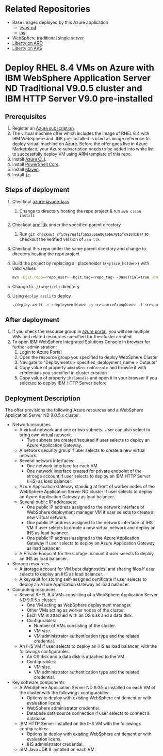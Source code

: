 # Related Repositories

* Base images deployed by this Azure application
  * [twas-nd](https://github.com/WASdev/azure.websphere-traditional.image/tree/main/twas-nd)
  * [ihs](https://github.com/WASdev/azure.websphere-traditional.image/tree/main/ihs)
* [WebSphere traditional single server](https://github.com/WASdev/azure.websphere-traditional.singleserver)
* [Liberty on ARO](https://github.com/WASdev/azure.liberty.aro)
* [Liberty on AKS](https://github.com/WASdev/azure.liberty.aks)

# Deploy RHEL 8.4 VMs on Azure with IBM WebSphere Application Server ND Traditional V9.0.5 cluster and IBM HTTP Server V9.0 pre-installed

## Prerequisites

1. Register an [Azure subscription](https://azure.microsoft.com/).
1. The virtual machine offer which includes the image of RHEL 8.4 with IBM WebSphere and JDK pre-installed is used as image reference to deploy virtual machine on Azure. Before the offer goes live in Azure Marketplace, your Azure subscription needs to be added into white list to successfully deploy VM using ARM template of this repo.
1. Install [Azure CLI](https://docs.microsoft.com/cli/azure/install-azure-cli?view=azure-cli-latest).
1. Install [PowerShell Core](https://docs.microsoft.com/powershell/scripting/install/installing-powershell-core-on-linux?view=powershell-7.1).
1. Install [Maven](https://maven.apache.org/download.cgi).
1. Install [`jq`](https://stedolan.github.io/jq/download/).

## Steps of deployment

1. Checkout [azure-javaee-iaas](https://github.com/Azure/azure-javaee-iaas)
   1. Change to directory hosting the repo project & run `mvn clean install`
1. Checkout [arm-ttk](https://github.com/Azure/arm-ttk) under the specified parent directory
   1. Run `git checkout cf5c927eaf1f5652556e86a6b67816fc910d1b74` to checkout the verified version of `arm-ttk`
1. Checkout this repo under the same parent directory and change to directory hosting the repo project
1. Build the project by replacing all placeholder `${<place_holder>}` with valid values

   ```bash
   mvn -Dgit.repo=<repo_user> -Dgit.tag=<repo_tag> -DuseTrial=true -DnumberOfNodes=<numberOfNodes> -DvmSize=<vmSize> -DdmgrVMPrefix=<dmgrVMPrefix> -DmanagedVMPrefix=<managedVMPrefix> -DdnsLabelPrefix=<dnsLabelPrefix> -DadminUsername=<adminUsername> -DadminPasswordOrKey=<adminPassword|adminSSHPublicKey> -DauthenticationType=<password|sshPublicKey> -DwasUsername=<wasUsername> -DwasPassword=<wasPassword> -DselectLoadBalancer=<appgw|ihs|none> -DenableCookieBasedAffinity=<true|false> -DihsVmSize=<ihsVmSize> -DihsVMPrefix=<ihsVMPrefix> -DihsDnsLabelPrefix=<ihsDnsLabelPrefix> -DihsUnixUsername=<ihsUnixUsername> -DihsUnixPasswordOrKey=<ihsUnixPassword|ihsUnixSSHPublicKey> -DihsAuthenticationType=<password|sshPublicKey> -DihsAdminUsername=<ihsAdminUsername> -DihsAdminPassword=<ihsAdminPassword> -DenableDB=<true|false> -DdatabaseType=<db2|oracle|sqlserver> -DjdbcDataSourceJNDIName=<jdbcDataSourceJNDIName> -DdsConnectionURL=<dsConnectionURL> -DdbUser=<dbUser> -DdbPassword=<dbPassword> -Dtest.args="-Test All" -Pbicep -Passembly -Ptemplate-validation-tests clean install
   ```

1. Change to `./target/cli` directory
1. Using `deploy.azcli` to deploy

   ```bash
   ./deploy.azcli -n <deploymentName> -g <resourceGroupName> -l <resourceGroupLocation>
   ```

## After deployment

1. If you check the resource group in [azure portal](https://portal.azure.com/), you will see multiple VMs and related resources specified for the cluster created
1. To open IBM WebSphere Integrated Solutions Console in browser for further administration:
   1. Login to Azure Portal
   1. Open the resource group you specified to deploy WebSphere Cluster
   1. Navigate to "Deployments > specified_deployment_name > Outputs"
   1. Copy value of property `adminSecuredConsole` and browse it with credentials you specified in cluster creation
   1. Copy value of property `ihsConsole` and open it in your browser if you selected to deploy IBM HTTP Server before

## Deployment Description

The offer provisions the following Azure resources and a WebSphere Application Server ND 9.0.5.x cluster.

* Network resources
  * A virtual network and one or two subnets. User can also select to bring own virtual network.
    * Two subnets are created/required if user selects to deploy an Azure Application Gateway.
  * A network security group if user selects to create a new virtual network.
  * Several network interfaces:
    * One network interface for each VM.
    * One network interface created for private endpoint of the stroage account if user selects to deploy an IBM HTTP Server (IHS) as load balancer.
  * Azure Application Gateway standing at front of worker nodes of the WebSphere Application Server ND cluster if user selects to deploy an Azure Application Gateway as load balancer.
  * Several public IP addresses:
    * One public IP address assigned to the network interface of WebSphere deployment manager VM if user selects to create a new virtual network.
    * One public IP address assigned to the network interface of IHS VM if user selects to create a new virtual network and deploy an IHS as load balancer.
    * One public IP address assigned to the Azure Application Gateway if user selects to deploy an Azure Application Gateway as load balancer.
  * A Private Endpoint for the storage account if user selects to deploy an IHS as load balancer.
* Storage resources
  * A storage account for VM boot diagnostics, and sharing files if user selects to deploy an IHS as load balancer.
  * A keyvault for storing self-assigned certificate if user selects to deploy an Azure Application Gateway as load balancer.  
* Computing resources
  * Several RHEL 8.4 VMs consisting of a WebSphere Application Server ND 9.0.5.x cluster:
    * One VM acting as WebSphere deployment manager.
    * Other VMs acting as worker nodes of the cluster.
    * Each VM is attached with an OS disk and a data disk.
    * Configurables:
      * Number of VMs consisting of the cluster.
      * VM size.
      * VM administrator authentication type and the related credential.
  * An IHS VM if user selects to deploy an IHS as load balancer, with the followings configurables:
    * An OS disk and a data disk is attached to the VM.
    * Configurables:
      * VM size.
      * VM administrator authentication type and the related credential.
* Key software components
  * A WebSphere Application Server ND 9.0.5.x installed on each VM of the cluster with the followings configurables:
    * Options to deploy with existing WebSphere entitlement or with evaluation licens.
    * WebSphere administrator credential.
    * Database data source connection if user selects to connect a database.
  * IBM HTTP Server installed on the IHS VM with the followings configurables:
    * Options to deploy with existing WebSphere entitlement or with evaluation licens.
    * IHS administrator credential.
  * IBM Java JDK 8 installed on each VM.
